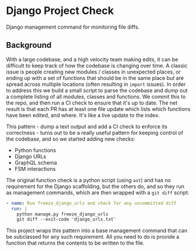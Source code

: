 # Django Project Check

Django management command for monitoring file diffs.

## Background

With a large codebase, and a high velocity team making edits, it can be
difficult to keep track of how the codebase is changing over time. A
classic issue is people creating new modules / classes in unexpected
places, or ending up with a set of functions that should be in the same
place but are spread across multiple locations (often resulting in
`import` issues). In order to address this we build a small script to
parse the codebase and dump out a complete listing of all modules,
classes and functions. We commit this to the repo, and then run a CI
check to ensure that it's up to date. The net result is that each PR has
at least one file update which lists which functions have been edited,
and where. It's like a live update to the index.

This pattern - dump a text output and add a CI check to enforce its correctness - turns out to be a really useful pattern for keeping control of the codebase, and so we started adding new checks:

- Python functions
- Django URLs
- GraphQL schema
- FSM interactions

The original function check is a python script (using `ast`) and has no requirement for the Django scaffolding, but the others do, and so they run as management commands, which are then wrapped with a `git diff` script:

```yaml
- name: Run freeze_django_urls and check for any uncommitted diff
  run: |
    python manage.py freeze_django_urls
    git diff --exit-code 'django_urls.txt'
```

This project wraps this pattern into a base management command that can be subclassed for any such requirement. All you need to do is provide a function that returns the contents to be written to the file.

